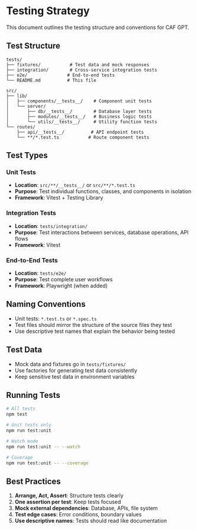 # Testing Strategy

This document outlines the testing structure and conventions for CAF GPT.

## Test Structure

```
tests/
├── fixtures/           # Test data and mock responses
├── integration/        # Cross-service integration tests
├── e2e/               # End-to-end tests
└── README.md          # This file

src/
├── lib/
│   ├── components/__tests__/    # Component unit tests
│   └── server/
│       ├── db/__tests__/        # Database layer tests
│       ├── modules/__tests__/   # Business logic tests
│       └── utils/__tests__/     # Utility function tests
└── routes/
    ├── api/__tests__/          # API endpoint tests
    └── **/*.test.ts           # Route component tests
```

## Test Types

### Unit Tests
- **Location**: `src/**/__tests__/` or `src/**/*.test.ts`
- **Purpose**: Test individual functions, classes, and components in isolation
- **Framework**: Vitest + Testing Library

### Integration Tests
- **Location**: `tests/integration/`
- **Purpose**: Test interactions between services, database operations, API flows
- **Framework**: Vitest

### End-to-End Tests
- **Location**: `tests/e2e/`
- **Purpose**: Test complete user workflows
- **Framework**: Playwright (when added)

## Naming Conventions

- Unit tests: `*.test.ts` or `*.spec.ts`
- Test files should mirror the structure of the source files they test
- Use descriptive test names that explain the behavior being tested

## Test Data

- Mock data and fixtures go in `tests/fixtures/`
- Use factories for generating test data consistently
- Keep sensitive test data in environment variables

## Running Tests

```bash
# All tests
npm test

# Unit tests only
npm run test:unit

# Watch mode
npm run test:unit -- --watch

# Coverage
npm run test:unit -- --coverage
```

## Best Practices

1. **Arrange, Act, Assert**: Structure tests clearly
2. **One assertion per test**: Keep tests focused
3. **Mock external dependencies**: Database, APIs, file system
4. **Test edge cases**: Error conditions, boundary values
5. **Use descriptive names**: Tests should read like documentation
